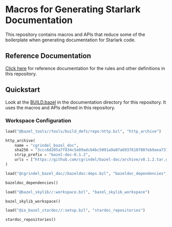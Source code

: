 # Macros for Generating Starlark Documentation

This repository contains macros and APIs that reduce some of the boilerplate when generating
documentation for Starlark code.

## Reference Documentation

[Click here](/doc) for reference documentation for the rules and other definitions in this
repository.

## Quickstart

Look at the [BUILD.bazel](/doc/BUILD.bazel) in the documentation directory for this repository. It
uses the macros and APIs defined in this repository.

### Workspace Configuration

```python
load("@bazel_tools//tools/build_defs/repo:http.bzl", "http_archive")

http_archive(
    name = "cgrindel_bazel_doc",
    sha256 = "3ccc6d205a7f834c5e89adcb4bc5091a9a07a69376107807eb9aea731ce92854",
    strip_prefix = "bazel-doc-0.1.2",
    urls = ["https://github.com/cgrindel/bazel-doc/archive/v0.1.2.tar.gz"],
)

load("@cgrindel_bazel_doc//bazeldoc:deps.bzl", "bazeldoc_dependencies")

bazeldoc_dependencies()

load("@bazel_skylib//:workspace.bzl", "bazel_skylib_workspace")

bazel_skylib_workspace()

load("@io_bazel_stardoc//:setup.bzl", "stardoc_repositories")

stardoc_repositories()
```
